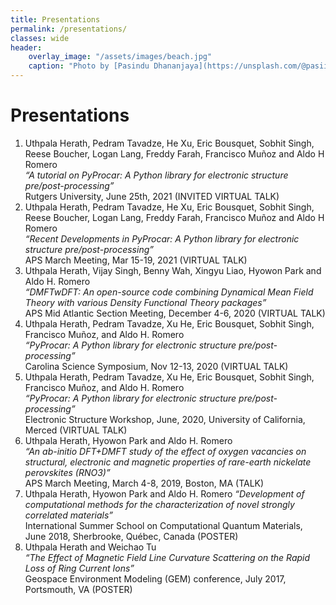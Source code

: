 ```yaml
---
title: Presentations
permalink: /presentations/
classes: wide
header:
    overlay_image: "/assets/images/beach.jpg"
    caption: "Photo by [Pasindu Dhananjaya](https://unsplash.com/@pasiiijay) on [Unsplash](https://unsplash.com)"
---
```


# Presentations
1. Uthpala Herath, Pedram Tavadze, He Xu, Eric Bousquet, Sobhit Singh, Reese Boucher, Logan Lang, Freddy Farah, Francisco Muñoz and Aldo H Romero <br />
  *“A tutorial on PyProcar: A Python library for electronic structure pre/post-processing”* <br />
  Rutgers University, June 25th, 2021 (INVITED VIRTUAL TALK)
1. Uthpala Herath, Pedram Tavadze, He Xu, Eric Bousquet, Sobhit Singh, Reese Boucher, Logan Lang, Freddy Farah, Francisco Muñoz and Aldo H Romero <br />
  *“Recent Developments in PyProcar: A Python library for electronic structure pre/post-processing”* <br />
  APS March Meeting, Mar 15-19, 2021 (VIRTUAL TALK)
1. Uthpala Herath, Vijay Singh, Benny Wah, Xingyu Liao, Hyowon Park and Aldo H. Romero <br />
  *“DMFTwDFT: An open-source code combining Dynamical Mean Field Theory with various Density Functional Theory packages”* <br />
  APS Mid Atlantic Section Meeting, December 4-6, 2020 (VIRTUAL TALK)
1. Uthpala Herath, Pedram Tavadze, Xu He, Eric Bousquet, Sobhit Singh, Francisco Muñoz, and Aldo H. Romero <br />
  *“PyProcar: A Python library for electronic structure pre/post-processing”* <br />
  Carolina Science Symposium, Nov 12-13, 2020 (VIRTUAL TALK)
1. Uthpala Herath, Pedram Tavadze, Xu He, Eric Bousquet, Sobhit Singh, Francisco Muñoz, and Aldo H. Romero <br />
  *“PyProcar: A Python library for electronic structure pre/post-processing”* <br />
   Electronic Structure Workshop, June, 2020, University of California, Merced (VIRTUAL TALK)
1. Uthpala Herath, Hyowon Park and Aldo H. Romero <br />
  *“An ab-initio DFT+DMFT study of the effect of oxygen vacancies on structural, electronic and magnetic properties of rare-earth nickelate perovskites (RNO3)”* <br />
  APS March Meeting, March 4-8, 2019, Boston, MA (TALK)
1. Uthpala Herath, Hyowon Park and Aldo H. Romero
  *“Development of computational methods for the characterization of novel strongly correlated materials”* <br />
  International Summer School on Computational Quantum Materials, June 2018, Sherbrooke, Québec, Canada (POSTER) <br />
1. Uthpala Herath and Weichao Tu <br />
   *“The Effect of Magnetic Field Line Curvature Scattering on the Rapid Loss of Ring Current Ions”* <br />
  Geospace Environment Modeling (GEM) conference, July 2017, Portsmouth, VA (POSTER)

